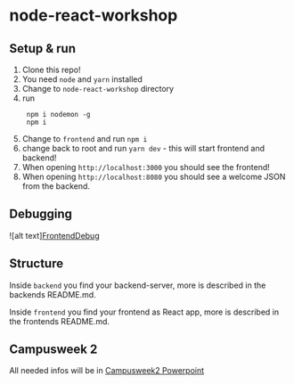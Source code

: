# node-react-workshop

## Setup & run
1. Clone this repo!
2. You need `node` and `yarn` installed
3. Change to `node-react-workshop` directory
4. run
   ```
    npm i nodemon -g
    npm i
   ```
5. Change to `frontend` and run `npm i`
6. change back to root and run `yarn dev` - this will start frontend and backend!
7. When opening `http://localhost:3000` you should see the frontend!
8. When opening `http://localhost:8080` you should see a welcome JSON from the backend.

## Debugging
![alt text][FrontendDebug](doc/FrontendDebug1.png)

## Structure
Inside `backend` you find your backend-server, more is described in the backends README.md.

Inside `frontend` you find your frontend as React app, more is described in the frontends README.md.

## Campusweek 2
All needed infos will be in [Campusweek2 Powerpoint](./Campusweek2.pptx)